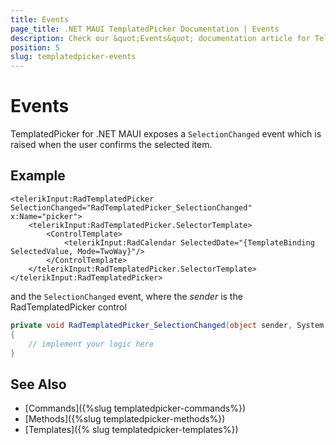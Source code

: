 ```yaml
---
title: Events
page_title: .NET MAUI TemplatedPicker Documentation | Events
description: Check our &quot;Events&quot; documentation article for Telerik TemplatedPicker for .NET MAUI.
position: 5
slug: templatedpicker-events
---
```


# Events

TemplatedPicker for .NET MAUI exposes a `SelectionChanged` event which is raised when the user confirms the selected item.

## Example

```XAML
<telerikInput:RadTemplatedPicker SelectionChanged="RadTemplatedPicker_SelectionChanged" x:Name="picker">
    <telerikInput:RadTemplatedPicker.SelectorTemplate>
        <ControlTemplate>
            <telerikInput:RadCalendar SelectedDate="{TemplateBinding SelectedValue, Mode=TwoWay}"/>
        </ControlTemplate>
    </telerikInput:RadTemplatedPicker.SelectorTemplate>
</telerikInput:RadTemplatedPicker>
```

and the `SelectionChanged` event, where the *sender* is the RadTemplatedPicker control

```C#
private void RadTemplatedPicker_SelectionChanged(object sender, System.EventArgs e)
{
	// implement your logic here
}
```

## See Also

- [Commands]({%slug templatedpicker-commands%})
- [Methods]({%slug templatedpicker-methods%})
- [Templates]({% slug templatedpicker-templates%})